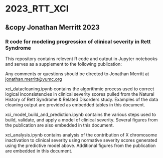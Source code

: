 # 2023_RTT_XCI
## &copy Jonathan Merritt 2023
### R code for modeling progression of clinical severity in Rett Syndrome

This repository contains relevent R code and output in Jupyter notebooks 
and serves as a supplement to the following publication:

Any comments or questions should be directed to Jonathan Merritt
at jonathan.merritt@vumc.org

xci_datacleaning.ipynb contains the algorithmic process used to correct 
logical inconsistencies in clinical severity scores pulled from the 
Natural History of Rett Syndrome & Related Disorders study. Examples
of the data cleaning output are provided as embedded tables in this
document.

xci_model_build_and_prediction.ipynb contains the various steps used
to build, validate, and apply a model of clinical severity. Several
figures from the publication are also embedded in this document.

xci_analysis.ipynb contains analysis of the contribution of 
X chromosome inactivation to clinical severity using normative
severity scores generated using the predictive model above. Additional
figures from the publication are embedded in this document.
